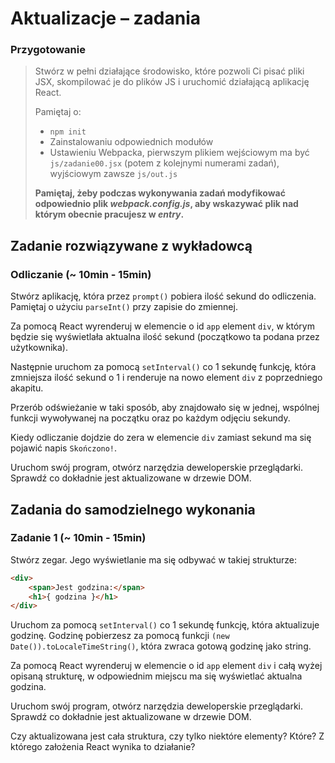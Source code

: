 # Aktualizacje &ndash; zadania

### Przygotowanie

> Stwórz w pełni działające środowisko, które pozwoli Ci pisać pliki JSX, skompilować je do plików JS i uruchomić działającą aplikację React.
> 
> Pamiętaj o:
> - ```npm init```
> - Zainstalowaniu odpowiednich modułów
> - Ustawieniu Webpacka, pierwszym plikiem wejściowym ma być `js/zadanie00.jsx` (potem z kolejnymi numerami zadań), wyjściowym zawsze `js/out.js`
>
> **Pamiętaj, żeby podczas wykonywania zadań modyfikować odpowiednio plik _webpack.config.js_, aby wskazywać plik nad którym obecnie pracujesz w _entry_.**

## Zadanie rozwiązywane z wykładowcą

### Odliczanie  (~ 10min - 15min)

Stwórz aplikację, która przez ```prompt()``` pobiera ilość sekund do odliczenia. Pamiętaj o użyciu ```parseInt()``` przy zapisie do zmiennej.
 
Za pomocą React wyrenderuj w elemencie o id ```app``` element ```div```, w którym będzie się wyświetlała aktualna ilość sekund (początkowo ta podana przez użytkownika).

Następnie uruchom za pomocą ```setInterval()``` co 1 sekundę funkcję, która zmniejsza ilość sekund o 1 i renderuje na nowo element ```div``` z poprzedniego akapitu.

Przerób odświeżanie w taki sposób, aby znajdowało się w jednej, wspólnej funkcji wywoływanej na początku oraz po każdym odjęciu sekundy.
 
Kiedy odliczanie dojdzie do zera w elemencie ```div``` zamiast sekund ma się pojawić napis ```Skończono!```.

Uruchom swój program, otwórz narzędzia deweloperskie przeglądarki. Sprawdź co dokładnie jest aktualizowane w drzewie DOM.

## Zadania do samodzielnego wykonania

### Zadanie 1 (~ 10min - 15min)

Stwórz zegar. Jego wyświetlanie ma się odbywać w takiej strukturze:

```HTML
<div>
    <span>Jest godzina:</span>
    <h1>{ godzina }</h1>
</div>
```

Uruchom za pomocą ```setInterval()``` co 1 sekundę funkcję, która aktualizuje godzinę. Godzinę pobierzesz za pomocą funkcji ```(new Date()).toLocaleTimeString()```, która zwraca gotową godzinę jako string.

Za pomocą React wyrenderuj w elemencie o id ```app``` element ```div``` i całą wyżej opisaną strukturę, w odpowiednim miejscu ma się wyświetlać aktualna godzina.

Uruchom swój program, otwórz narzędzia deweloperskie przeglądarki. Sprawdź co dokładnie jest aktualizowane w drzewie DOM.

Czy aktualizowana jest cała struktura, czy tylko niektóre elementy? Które? Z którego założenia React wynika to działanie?
